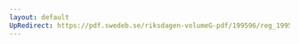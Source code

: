 ```yaml
---
layout: default
UpRedirect: https://pdf.swedeb.se/riksdagen-volumeG-pdf/199596/reg_199596/reg_199596_0080.pdf
---
```

